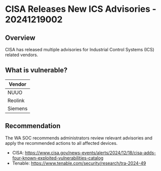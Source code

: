 # CISA Releases New ICS Advisories - 20241219002

## Overview

CISA has released multiple advisories for Industrial Control Systems (ICS) related vendors.

## What is vulnerable?

| Vendor  |
| ------- |
| NUUO    |
| Reolink |
| Siemens |

## Recommendation

The WA SOC recommends administrators review relevant advisories and apply the recommended actions to all affected devices.

- CISA: <https://www.cisa.gov/news-events/alerts/2024/12/18/cisa-adds-four-known-exploited-vulnerabilities-catalog>
- Tenable: <https://www.tenable.com/security/research/tra-2024-49>
